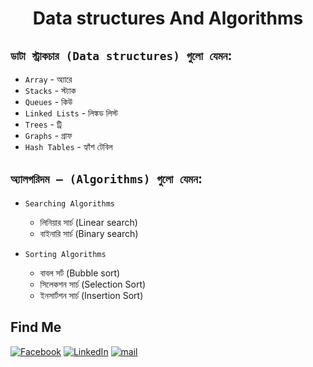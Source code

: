 <h1 align="center">Data structures And Algorithms</h1>

## `ডাটা স্ট্রাকচার (Data structures) গুলো যেমন`:

- `Array` - অ্যারে
- `Stacks` - স্ট্যাক
- `Queues` - কিউ
- `Linked Lists` - লিঙ্কড লিস্ট
- `Trees` - ট্রি
- `Graphs` - গ্রাফ
- `Hash Tables` - হ্যাঁশ টেবিল

## `অ্যালগরিদম – (Algorithms) গুলো যেমন`:

- `Searching Algorithms`

  - লিনিয়ার সার্চ (Linear search)
  - বাইনারি সার্চ (Binary search)

- `Sorting Algorithms`
  - বাবল সর্ট (Bubble sort)
  - সিলেকশন সার্চ (Selection Sort)
  - ইনসার্টশন সার্চ (Insertion Sort)

## Find Me

[![Facebook][facebook-shield]][facebook-url]
[![LinkedIn][linkedin-shield]][linkedin-url]
[![mail][mail-shield]][mail-url]

[facebook-shield]: https://img.shields.io/badge/-Facebook-black.svg?style=flat-square&logo=facebook&color=555&logoColor=white
[facebook-url]: https://facebook.com/devnazmul
[linkedin-shield]: https://img.shields.io/badge/-LinkedIn-black.svg?style=flat-square&logo=linkedin&colorB=555
[linkedin-url]: https://linkedin.com/in/pronazmul
[thumbnail-shield]: https://i.ibb.co/d6hxnvd/Screenshot-50.png
[mail-shield]: https://img.shields.io/badge/mnazmul.dev-%40gmail.com-brightgreen
[mail-url]: mailto:mnazmul.dev@gmail.com


